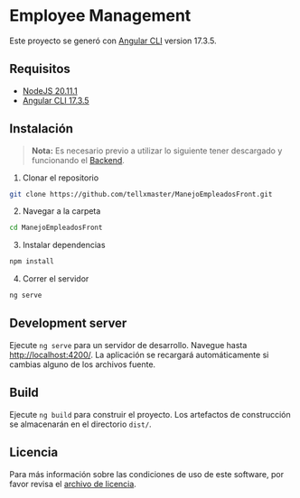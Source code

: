 # Employee Management

Este proyecto se generó con [Angular CLI](https://github.com/angular/angular-cli) version 17.3.5.

## Requisitos

- [NodeJS 20.11.1](https://nodejs.org/en/download)
- [Angular CLI 17.3.5](https://github.com/angular/angular-cli)

## Instalación

> **Nota:** Es necesario previo a utilizar lo siguiente tener descargado y funcionando el [Backend](https://github.com/tellxmaster/ManejoEmpleadosBackend).

1. Clonar el repositorio

```sh
git clone https://github.com/tellxmaster/ManejoEmpleadosFront.git
```

2. Navegar a la carpeta

```sh
cd ManejoEmpleadosFront
```

3. Instalar dependencias

```sh
npm install
```

4. Correr el servidor

```sh
ng serve
```

## Development server

Ejecute `ng serve` para un servidor de desarrollo. Navegue hasta [http://localhost:4200/](http://localhost:4200/). La aplicación se recargará automáticamente si cambias alguno de los archivos fuente.

## Build

Ejecute `ng build` para construir el proyecto. Los artefactos de construcción se almacenarán en el directorio `dist/`.

## Licencia

Para más información sobre las condiciones de uso de este software, por favor revisa el [archivo de licencia](LICENSE).
